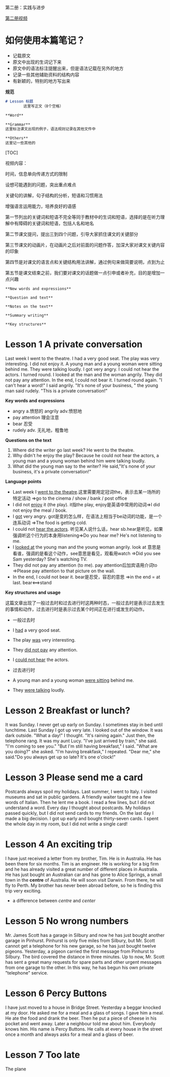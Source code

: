 第二册：实践与进步

[第二册视频](https://www.bilibili.com/video/av64724275?p=73)

# 如何使用本篇笔记？

- 记载原文
- 原文中出现的生词记下来
- 原文中的语法标注提醒出来，但是语法记载在另外的地方
- 记录一些其他辅助资料的结构内容
- 有新颖的，特别的地方写出来

**规范**

```markdown
# Lesson 标题
        这里写正文（8个空格）

**Word**

**Grammar**
这里标注课文出现的例子，语法规则记录在其他文件中

**Others**
这里记一些其他的
```






[TOC]



视频内容：

时间，信息单向传递方式的限制

设想可能遇到的问题，突出重点难点

关键句的讲解，句子结构的分析，短语和习惯用法

增强语言运用能力，培养良好的语感



第一节列出的关键词和短语不完全等同于教材中的生词和短语，选择的是在听力理解中有障碍的关键词和短语，包括人名和地名

第二节课文提问，提出三到四个问题，引导大家抓住课文的关键部分

第三节课文的动画片，在动画片之后对前面的问题作答，加深大家对课文关键内容的印象

第四节是对课文的语言点和关键结构用法讲解，通过例句来做简要说明，点到为止

第五节是课文结束之前，我们要对课文的话题做一点引申或者补充，目的是增加一点兴趣

```
**New words and expressions**

**Question and text**

**Notes on the text**

**Summary writing**

**Key structures**

```







# Lesson 1 A private conversation

Last week I went to the theatre. I had a very good seat. The play was very interesting. I did not enjoy it. A young man and a young woman were sitting behind me. They were talking loudly. I got very angry. I could not hear the actors. I turned round. I looked at the man and the woman angrily. They did not pay any attention. In the end, I could not bear it. I turned round again. "I can't hear a word!" I said angrily.
"It's none of your business, " the young man said rudely. "This is a private conversation!"

**Key words and expressions**

- angry a.愤怒的 angrily adv.愤怒地
- pay attention 理会注意
- bear 忍受
- rudely adv. 无礼地，粗鲁地

**Questions on the text**

1. Where did the writer go last week? He went to the theatre.
2. Why didn't he enjoy the play? Because he could not hear the actors, a young man and a young woman behind him were talking loudly.
3. What did the young man say to the writer?  He said,"It's none of your business, it's a private conversation!"

**Language points**

- Last week I <u>went to the theatre</u>.这里需要用定冠词the，表示去某一场所的特定活动 =>go to the cinema / show / bank / post office
- I did not <u>enjoy</u> it (the play). it指the play, enjoy是英语中常用的动词=>I did not enjoy the meal / book.
- I <u>got</u> very angry. got是变的怎么样，在语法上相当于be动词的功能，是一个连系动词 =>The food is getting cold. 
- I could not <u>hear the actors</u>. 听见某人说什么话，hear sb.hear是听见，如果强调听这个行为的本身用listening=>Do you hear me? He's not listening to me.
- I <u>looked at</u> the young man and the young woman angrily. look at 意思是看谁，强调的是看这个动作，see意思是看见，观看用watch =>Did you see Sam yesterday? She's watching TV.
- They did not pay any attention (to me). pay attention后加宾语用介词to =>Please pay attention to that picture on the wall.
- In the end, I could not bear it. bear是忍受，容忍的意思 =>in the end = at last. bear<==>stand

**Key structures and usage**

这篇文章出现了一般过去时和过去进行时这两种时态，一般过去时是表示过去发生的事情和动作，过去进行时是表示过去某个时间正在进行或发生的动作。

- 一般过去时

- I <u>had</u> a very good seat.
- The play <u>was</u> very interesting.
- They <u>did not pay</u> any attention.
- I <u>could not hear</u> the actors.
- 过去进行时
- A young man and a young woman <u>were sitting</u> behind me.
- They <u>were talking</u> loudly.




# Lesson 2 Breakfast or lunch?

It was Sunday. I never get up early on Sunday. I sometimes stay in bed until lunchtime. Last Sunday I got up very late. I looked out of the window. It was dark outside. "What a day!" I thought. "It's raining again." Just then, the telephone rang. It was my aunt Lucy. "I've just arrived by train," she said. "I'm coming to see you."
"But I'm still having breakfast," I said.
"What are you doing?" she asked.
"I'm having breakfask," I repeated.
"Dear me," she said."Do you always get up so late? It's one o'clock!"



# Lesson 3 Please send me a card

Postcards always spoil my holidays. Last summer, I went to Italy. I visited museums and sat in public gardens. A friendly waiter taught me  a few words of Italian. Then he lent me a book. I read a few lines, but I did not understand a word. Every day I thought about postcards. My holidays passed quickly, but I did not send cards to my friends. On the last day I made a big decision. I got up early and bought thirty-seven cards. I spent the whole day in my room, but I did not write a single card!



# Lesson 4 An exciting trip

I have just received a letter from my brother, Tim. He is in Australia. He has been there for six months. Tim is an engineer. He is working for a big firm and he has already visited a great number of different places in Australia. He has just bought an Australian car and has gone to Alice Springs, a small town in the **centre** of Australia. He will soon visit Darwin. From there, he will fly to Perth. My brother has never been abroad before, so he is finding this trip very exciting. 



- a difference between *centre* and *center*



# Lesson 5 No wrong numbers

Mr. James Scott has a garage in Silbury and now he has just bought another garage in Pinhurst. Pinhurst is only five miles from Silbury, but Mr. Scott cannot get a telephone for his new garage, so he has just bought twelve pigeons. Yesterday, a pigeon carried the first message from Pinhurst to Silbury. The bird covered the distance in three minutes. Up to now, Mr. Scott has sent a great many requests for spare parts and other urgent messages from one garage to the other. In this way, he has begun his own private "telephone" service.



# Lesson 6 Percy Buttons

I have just moved to a house in Bridge Street. Yesterday a beggar knocked at my door. He asked me for a meal and a glass of songs. I gave him a meal. He ate the food and drank the beer. Then he put a piece of cheese in his pocket and went away. Later a neighbour told me about him. Everybody knows him. His name is Percy Buttons. He calls at every house in the street once a month and always asks for a meal and a glass of beer.

 

# Lesson 7 Too late

The plane







